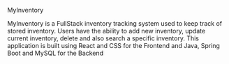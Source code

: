MyInventory

MyInventory is a FullStack inventory tracking system used to keep track of stored inventory. Users have the ability to add new inventory, update current inventory,
delete and also search a specific inventory. This application is built using React and CSS for the Frontend and Java, Spring Boot and MySQL for the Backend
